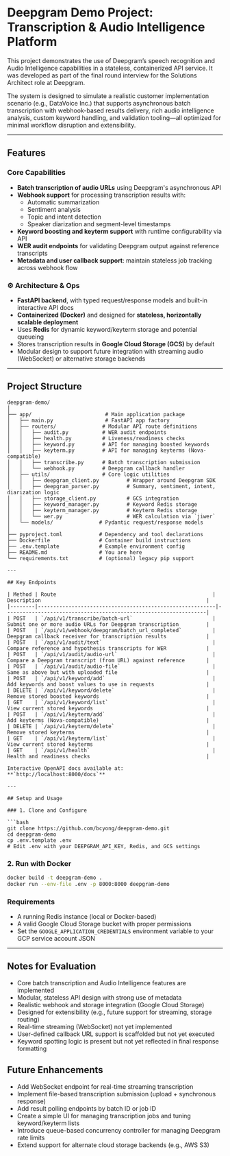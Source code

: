 # Deepgram Demo Project: Transcription & Audio Intelligence Platform

This project demonstrates the use of Deepgram’s speech recognition and Audio Intelligence capabilities in a stateless, containerized API service. It was developed as part of the final round interview for the Solutions Architect role at Deepgram.

The system is designed to simulate a realistic customer implementation scenario (e.g., DataVoice Inc.) that supports asynchronous batch transcription with webhook-based results delivery, rich audio intelligence analysis, custom keyword handling, and validation tooling—all optimized for minimal workflow disruption and extensibility.

---

## Features

### Core Capabilities
- **Batch transcription of audio URLs** using Deepgram's asynchronous API
- **Webhook support** for processing transcription results with:
  - Automatic summarization
  - Sentiment analysis
  - Topic and intent detection
  - Speaker diarization and segment-level timestamps
- **Keyword boosting and keyterm support** with runtime configurability via API
- **WER audit endpoints** for validating Deepgram output against reference transcripts
- **Metadata and user callback support**: maintain stateless job tracking across webhook flow

### ⚙️ Architecture & Ops
- **FastAPI backend**, with typed request/response models and built-in interactive API docs
- **Containerized (Docker)** and designed for **stateless, horizontally scalable deployment**
- Uses **Redis** for dynamic keyword/keyterm storage and potential queueing
- Stores transcription results in **Google Cloud Storage (GCS)** by default
- Modular design to support future integration with streaming audio (WebSocket) or alternative storage backends

---

## Project Structure

```text
deepgram-demo/
│
├── app/                        # Main application package
│   ├── main.py                 # FastAPI app factory
│   ├── routers/               # Modular API route definitions
│   │   ├── audit.py           # WER audit endpoints
│   │   ├── health.py          # Liveness/readiness checks
│   │   ├── keyword.py         # API for managing boosted keywords
│   │   ├── keyterm.py         # API for managing keyterms (Nova-compatible)
│   │   ├── transcribe.py      # Batch transcription submission
│   │   └── webhook.py         # Deepgram callback handler
│   ├── utils/                 # Core logic utilities
│   │   ├── deepgram_client.py         # Wrapper around Deepgram SDK
│   │   ├── deepgram_parser.py         # Summary, sentiment, intent, diarization logic
│   │   ├── storage_client.py          # GCS integration
│   │   ├── keyword_manager.py         # Keyword Redis storage
│   │   ├── keyterm_manager.py         # Keyterm Redis storage
│   │   └── wer.py                     # WER calculation via `jiwer`
│   └── models/               # Pydantic request/response models
│
├── pyproject.toml            # Dependency and tool declarations
├── Dockerfile                # Container build instructions
├── .env.template             # Example environment config
├── README.md                 # You are here
└── requirements.txt          # (optional) legacy pip support

---

## Key Endpoints

| Method | Route                                                   | Description                                                      |
|--------|----------------------------------------------------------|------------------------------------------------------------------|
| POST   | `/api/v1/transcribe/batch-url`                          | Submit one or more audio URLs for Deepgram transcription         |
| POST   | `/api/v1/webhook/deepgram/batch_url_completed`          | Deepgram callback receiver for transcription results             |
| POST   | `/api/v1/audit/text`                                    | Compare reference and hypothesis transcripts for WER             |
| POST   | `/api/v1/audit/audio-url`                               | Compare a Deepgram transcript (from URL) against reference       |
| POST   | `/api/v1/audit/audio-file`                              | Same as above but with uploaded file                             |
| POST   | `/api/v1/keyword/add`                                   | Add keywords and boost values to use in requests                 |
| DELETE | `/api/v1/keyword/delete`                                | Remove stored boosted keywords                                   |
| GET    | `/api/v1/keyword/list`                                  | View current stored keywords                                     |
| POST   | `/api/v1/keyterm/add`                                   | Add keyterms (Nova-compatible)                                   |
| DELETE | `/api/v1/keyterm/delete`                                | Remove stored keyterms                                           |
| GET    | `/api/v1/keyterm/list`                                  | View current stored keyterms                                     |
| GET    | `/api/v1/health`                                        | Health and readiness checks                                      |

Interactive OpenAPI docs available at:  
**`http://localhost:8000/docs`**

---

## Setup and Usage

### 1. Clone and Configure

```bash
git clone https://github.com/bcyong/deepgram-demo.git
cd deepgram-demo
cp .env.template .env
# Edit .env with your DEEPGRAM_API_KEY, Redis, and GCS settings
```

### 2. Run with Docker

```bash
docker build -t deepgram-demo .
docker run --env-file .env -p 8000:8000 deepgram-demo
```

### Requirements

- A running Redis instance (local or Docker-based)
- A valid Google Cloud Storage bucket with proper permissions
- Set the ```GOOGLE_APPLICATION_CREDENTIALS``` environment variable to your GCP service account JSON

---

## Notes for Evaluation

- Core batch transcription and Audio Intelligence features are implemented
- Modular, stateless API design with strong use of metadata
- Realistic webhook and storage integration (Google Cloud Storage)
- Designed for extensibility (e.g., future support for streaming, storage routing)
- Real-time streaming (WebSocket) not yet implemented
- User-defined callback URL support is scaffolded but not yet executed
- Keyword spotting logic is present but not yet reflected in final response formatting

## Future Enhancements

- Add WebSocket endpoint for real-time streaming transcription
- Implement file-based transcription submission (upload + synchronous response)
- Add result polling endpoints by batch ID or job ID
- Create a simple UI for managing transcription jobs and tuning keyword/keyterm lists
- Introduce queue-based concurrency controller for managing Deepgram rate limits
- Extend support for alternate cloud storage backends (e.g., AWS S3)
